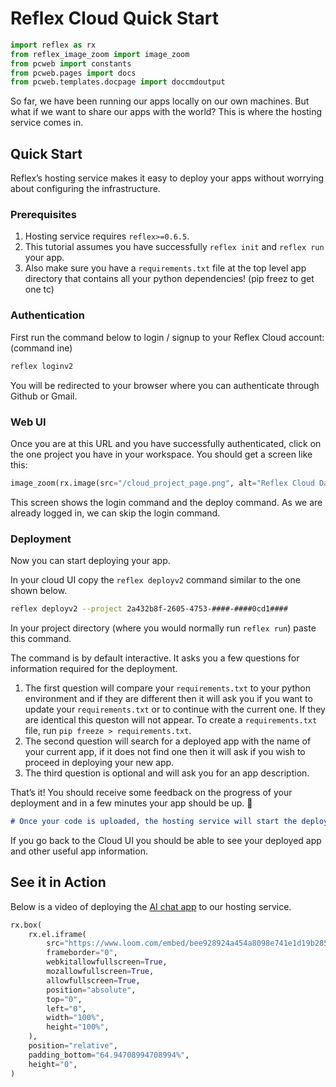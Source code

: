 # Reflex Cloud Quick Start

```python exec
import reflex as rx
from reflex_image_zoom import image_zoom
from pcweb import constants
from pcweb.pages import docs
from pcweb.templates.docpage import doccmdoutput
```

So far, we have been running our apps locally on our own machines.
But what if we want to share our apps with the world? This is where
the hosting service comes in.

## Quick Start

Reflex’s hosting service makes it easy to deploy your apps without worrying about configuring the infrastructure.

### Prerequisites

1. Hosting service requires `reflex>=0.6.5`.
2. This tutorial assumes you have successfully `reflex init` and `reflex run` your app.
3. Also make sure you have a `requirements.txt` file at the top level app directory that contains all your python dependencies! (pip freez to get one tc)


### Authentication

First run the command below to login / signup to your Reflex Cloud account: (command ine)

```bash
reflex loginv2
```

You will be redirected to your browser where you can authenticate through Github or Gmail.

### Web UI

Once you are at this URL and you have successfully authenticated, click on the one project you have in your workspace. You should get a screen like this:

```python eval
image_zoom(rx.image(src="/cloud_project_page.png", alt="Reflex Cloud Dashboard"))
```

This screen shows the login command and the deploy command. As we are already logged in, we can skip the login command.

### Deployment

Now you can start deploying your app.

In your cloud UI copy the `reflex deployv2` command similar to the one shown below.

```bash
reflex deployv2 --project 2a432b8f-2605-4753-####-####0cd1####
```

In your project directory (where you would normally run `reflex run`) paste this command.

The command is by default interactive. It asks you a few questions for information required for the deployment.


1. The first question will compare your `requirements.txt` to your python environment and if they are different then it will ask you if you want to update your `requirements.txt` or to continue with the current one. If they are identical this queston will not appear. To create a `requirements.txt` file, run `pip freeze > requirements.txt`.
2. The second question will search for a deployed app with the name of your current app, if it does not find one then it will ask if you wish to proceed in deploying your new app.
3. The third question is optional and will ask you for an app description.


That’s it! You should receive some feedback on the progress of your deployment and in a few minutes your app should be up. 🎉

```md alert info
# Once your code is uploaded, the hosting service will start the deployment. After a complete upload, exiting from the command **does not** affect the deployment process. The command prints a message when you can safely close it without affecting the deployment.
```

If you go back to the Cloud UI you should be able to see your deployed app and other useful app information.










## See it in Action

Below is a video of deploying the [AI chat app]({docs.getting_started.chatapp_tutorial.path}) to our hosting service.

```python eval
rx.box(
    rx.el.iframe(
        src="https://www.loom.com/embed/bee928924a454a8098e741e1d19b2857?sid=38523a3f-4c7d-4ee2-9a51-4ca1a36828dc",
        frameborder="0",
        webkitallowfullscreen=True,
        mozallowfullscreen=True,
        allowfullscreen=True,
        position="absolute",
        top="0",
        left="0",
        width="100%",
        height="100%",
    ),
    position="relative",
    padding_bottom="64.94708994708994%",
    height="0",
)
```
